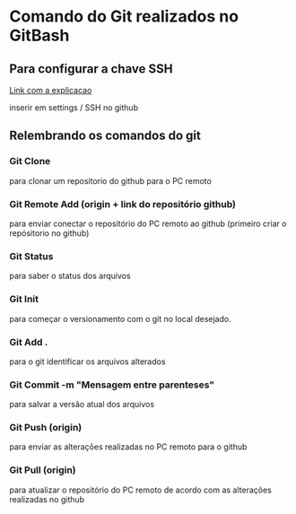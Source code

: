 # Comando do Git realizados no GitBash

## Para configurar a chave SSH
[Link com a explicacao](https://docs.github.com/pt/authentication/connecting-to-github-with-ssh/generating-a-new-ssh-key-and-adding-it-to-the-ssh-agent)

inserir em settings / SSH no github

## Relembrando os comandos do git

### Git Clone
para clonar um repositorio do github para o PC remoto

### Git Remote Add (origin + link do repositório github)
para enviar conectar o repositório do PC remoto ao github (primeiro criar o repósitorio no github)

### Git Status
para saber o status dos arquivos 

### Git Init
para começar o versionamento com o git no local desejado.

### Git Add .
para o git identificar os arquivos alterados

### Git Commit -m "Mensagem entre parenteses"
para salvar a versão atual dos arquivos

### Git Push (origin)
para enviar as alterações realizadas no PC remoto para o github
	
### Git Pull (origin)
para atualizar o repositório do PC remoto de acordo com as alterações realizadas no github
